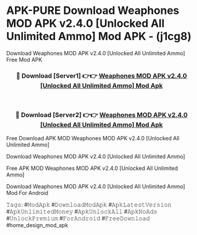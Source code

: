 # APK-PURE Download Weaphones MOD APK v2.4.0 [Unlocked All Unlimited Ammo] Mod APK - (j1cg8)
Download Weaphones MOD APK v2.4.0 [Unlocked All Unlimited Ammo] Free Mod APK

<div align="center">
<h3>🔴 Download [Server1] 👉👉 <a href="https://apk-comot.site?title=Weaphones_MOD_APK_v2.4.0_[Unlocked_All_Unlimited_Ammo]">Weaphones MOD APK v2.4.0 [Unlocked All Unlimited Ammo] Mod Apk</a></h3><br>

<h3>🔴 Download [Server2] 👉👉 <a href="https://apk-comot.site?title=Weaphones_MOD_APK_v2.4.0_[Unlocked_All_Unlimited_Ammo]">Weaphones MOD APK v2.4.0 [Unlocked All Unlimited Ammo] Mod Apk</a></h3>
</div>


Free Download APK MOD Weaphones MOD APK v2.4.0 [Unlocked All Unlimited Ammo]

Download Weaphones MOD APK v2.4.0 [Unlocked All Unlimited Ammo] 

Free APK MOD Weaphones MOD APK v2.4.0 [Unlocked All Unlimited Ammo] 

Download Weaphones MOD APK v2.4.0 [Unlocked All Unlimited Ammo] Mod For Android

𝚃𝚊𝚐𝚜: #𝙼𝚘𝚍𝙰𝚙𝚔 #𝙳𝚘𝚠𝚗𝚕𝚘𝚊𝚍𝙼𝚘𝚍𝙰𝚙𝚔 #𝙰𝚙𝚔𝙻𝚊𝚝𝚎𝚜𝚝𝚅𝚎𝚛𝚜𝚒𝚘𝚗 #𝙰𝚙𝚔𝚄𝚗𝚕𝚒𝚖𝚒𝚝𝚎𝚍𝙼𝚘𝚗𝚎𝚢 #𝙰𝚙𝚔𝚄𝚗𝚕𝚘𝚌𝚔𝙰𝚕𝚕 #𝙰𝚙𝚔𝙽𝚘𝙰𝚍𝚜 #𝚄𝚗𝚕𝚘𝚌𝚔𝙿𝚛𝚎𝚖𝚒𝚞𝚖 #𝙵𝚘𝚛𝙰𝚗𝚍𝚛𝚘𝚒𝚍 #𝙵𝚛𝚎𝚎𝙳𝚘𝚠𝚗𝚕𝚘𝚊𝚍 #home_design_mod_apk